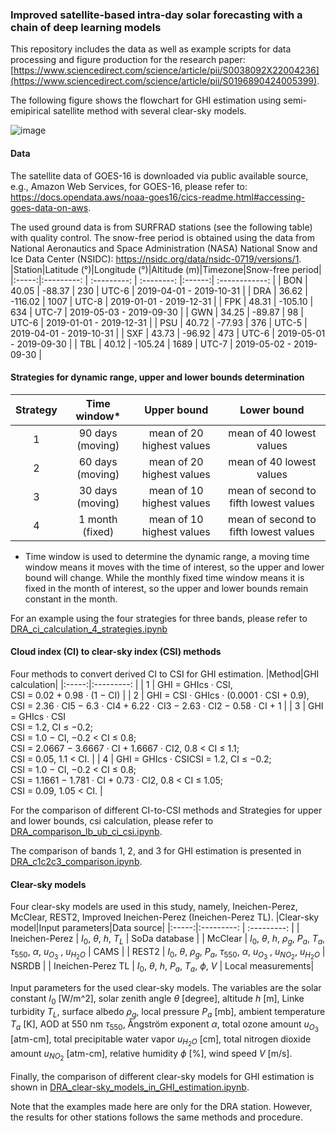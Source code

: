 ### Improved satellite-based intra-day solar forecasting with a chain of deep learning models

This repository includes the data as well as example scripts for data processing and figure production for the research paper: [https://www.sciencedirect.com/science/article/pii/S0038092X22004236](https://www.sciencedirect.com/science/article/pii/S0196890424005399).

The following figure shows the flowchart for GHI estimation using semi-emipirical satellite method with several clear-sky models.

![image](https://user-images.githubusercontent.com/54800388/187680737-70c8ddb3-ab49-487a-acc1-d84fc631fba0.png)


#### Data
The satellite data of GOES-16 is downloaded via public available source, e.g., Amazon Web Services, for GOES-16, please refer to: https://docs.opendata.aws/noaa-goes16/cics-readme.html#accessing-goes-data-on-aws.

The used ground data is from SURFRAD stations (see the following table) with quality control.
The snow-free period is obtained using the data from National Aeronautics and Space Administration (NASA) National Snow and Ice Data Center (NSIDC): https://nsidc.org/data/nsidc-0719/versions/1.  
|Station|Latitude (°)|Longitude (°)|Altitude (m)|Timezone|Snow-free period|
|:-----:|:---------: | :---------: | :--------: |:------:| :------------: |
|  BON  |  40.05     | -88.37      |  230       |  UTC-6 | 2019-04-01 - 2019-10-31 |
|  DRA  |  36.62     | -116.02     |  1007      |  UTC-8 | 2019-01-01 - 2019-12-31 |
|  FPK  |  48.31     | -105.10     |  634       |  UTC-7 | 2019-05-03 - 2019-09-30 |
|  GWN  |  34.25     | -89.87      |  98        |  UTC-6 | 2019-01-01 - 2019-12-31 |
|  PSU  |  40.72     | -77.93      |  376       |  UTC-5 | 2019-04-01 - 2019-10-31 |
|  SXF  |  43.73     | -96.92      |  473       |  UTC-6 | 2019-05-01 - 2019-09-30 |
|  TBL  |  40.12     | -105.24     |  1689      |  UTC-7 | 2019-05-02 - 2019-09-30 |

#### Strategies for dynamic range, upper and lower bounds determination

|Strategy|Time window*|Upper bound|Lower bound |
|:-----:|:---------: | :---------: | :--------:|
|  1  |  90 days (moving) | mean of 20 highest values|mean of 40 lowest values| 
|  2  |  60 days (moving) | mean of 20 highest values|mean of 40 lowest values|
|  3  |  30 days (moving) | mean of 10 highest values|mean of second to fifth lowest values|
|  4  |  1 month (fixed)  | mean of 10 highest values|mean of second to fifth lowest values| 

* Time window is used to determine the dynamic range, a moving time window means it moves with the time of interest,
so the upper and lower bound will change. While the monthly fixed time window means it is fixed in the month of
interest, so the upper and lower bounds remain constant in the month.

For an example using the four strategies for three bands, please refer to [DRA_ci_calculation_4_strategies.ipynb](https://github.com/sl-chen/GHI-estimation-by-GOES-16/blob/main/DRA_ci_calculation_4_strategies.ipynb)

#### Cloud index (CI) to clear-sky index (CSI) methods
Four methods to convert derived CI to CSI for GHI estimation.
|Method|GHI calculation|
|:-----:|:---------: |
|  1  |  GHI = GHIcs · CSI,<br />CSI = 0.02 + 0.98 · (1 − CI) | 
|  2  |  GHI = CSI · GHIcs · (0.0001 · CSI + 0.9),<br />CSI = 2.36 · CI5 − 6.3 · CI4 + 6.22 · CI3 − 2.63 · CI2 − 0.58 · CI + 1 | 
|  3  |  GHI = GHIcs · CSI<br />CSI = 1.2, CI ≤ −0.2;<br />CSI = 1.0 − CI, −0.2 < CI ≤ 0.8;<br />CSI = 2.0667 − 3.6667 · CI + 1.6667 · CI2, 0.8 < CI ≤ 1.1;<br />CSI = 0.05, 1.1 < CI. | 
|  4  |  GHI = GHIcs · CSICSI = 1.2, CI ≤ −0.2;<br />CSI = 1.0 − CI, −0.2 < CI ≤ 0.8;<br />CSI = 1.1661 − 1.781 · CI + 0.73 · CI2, 0.8 < CI ≤ 1.05;<br />CSI = 0.09, 1.05 < CI.  | 

For the comparison of different CI-to-CSI methods and Strategies for upper and lower bounds, csi calculation, please refer to [DRA_comparison_lb_ub_ci_csi.ipynb](https://github.com/sl-chen/GHI-estimation-by-GOES-16/blob/main/DRA_comparison_lb_ub_ci_csi.ipynb).

The comparison of bands 1, 2, and 3 for GHI estimation is presented in [DRA_c1c2c3_comparison.ipynb](https://github.com/sl-chen/GHI-estimation-by-GOES-16/blob/main/DRA_c1c2c3_comparison.ipynb).

#### Clear-sky models
Four clear-sky models are used in this study, namely, Ineichen-Perez, McClear, REST2, Improved Ineichen-Perez (Ineichen-Perez TL).
|Clear-sky model|Input parameters|Data source|
|:-----:|:---------: | :---------: |
|  Ineichen-Perez  |  $I_0$, $\theta$, $h$, $T_L$ | SoDa database | 
|   McClear  |  $I_0$, $\theta$, $h$, $\rho_g$, $P_a$, $T_a$, $\tau_{550}$, $\alpha$, $u_{O_3}$ , $u_{H_2O}$ | CAMS |
|  REST2  |  $I_0$, $\theta$, $\rho_g$, $P_a$, $\tau_{550}$, $\alpha$, $u_{O_3}$ , $u_{NO_2}$, $u_{H_2O}$ | NSRDB |
|  Ineichen-Perez TL  |  $I_0$, $\theta$, $h$, $P_a$, $T_a$, $\phi$, $V$  | Local measurements| 

Input parameters for the used clear-sky models. The variables are the solar constant $I_0$ [W/m^2], solar zenith angle $\theta$ [degree], altitude $h$ [m], Linke turbidity $T_L$, surface albedo $\rho_g$, local pressure $P_a$ [mb], ambient temperature $T_a$ [K], AOD at 550 nm $\tau_{550}$, Ångström exponent $\alpha$, total ozone amount $u_{O_3}$ [atm-cm], total precipitable water vapor $u_{H_2O}$ [cm], total nitrogen dioxide amount $u_{NO_2}$ [atm-cm], relative humidity $\phi$ [\%], wind speed $V$ [m/s].

Finally, the comparison of different clear-sky models for GHI estimation is shown in [DRA_clear-sky_models_in_GHI_estimation.ipynb](https://github.com/sl-chen/GHI-estimation-by-GOES-16/blob/main/DRA_clear-sky_models_in_GHI_estimation.ipynb).

Note that the examples made here are only for the DRA station. However, the results for other stations follows the same methods and procedure.
